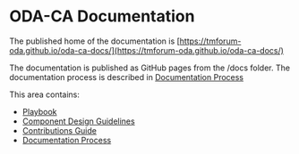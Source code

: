 # ODA-CA Documentation

The published home of the documentation is [https://tmforum-oda.github.io/oda-ca-docs/](https://tmforum-oda.github.io/oda-ca-docs/)

The documentation is published as GitHub pages from the /docs folder. The documentation process is described in [Documentation Process](DocumentationProcess.md)


This area contains:

* [Playbook](Playbook.md)
* [Component Design Guidelines](ODAComponentDesignGuidelines.md)
* [Contributions Guide](ContributionsGuide.md)
* [Documentation Process](DocumentationProcess.md) 
      
    
  
  
  
